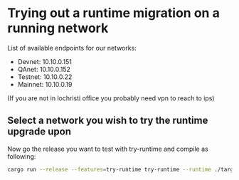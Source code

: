 # Trying out a runtime migration on a running network

List of available endpoints for our networks:

- Devnet: 10.10.0.151
- QAnet: 10.10.0.152
- Testnet: 10.10.0.22
- Mainnet: 10.10.0.19

(If you are not in lochristi office you probably need vpn to reach to ips)

## Select a network you wish to try the runtime upgrade upon

Now go the release you want to test with try-runtime and compile as following:

```sh
cargo run --release --features=try-runtime try-runtime --runtime ./target/release/wbuild/tfchain-runtime/tfchain_runtime.compact.wasm --chain chainspecs/NETWORK/chainSpecRaw.json on-runtime-upgrade live --uri NETWORK_URL
```
